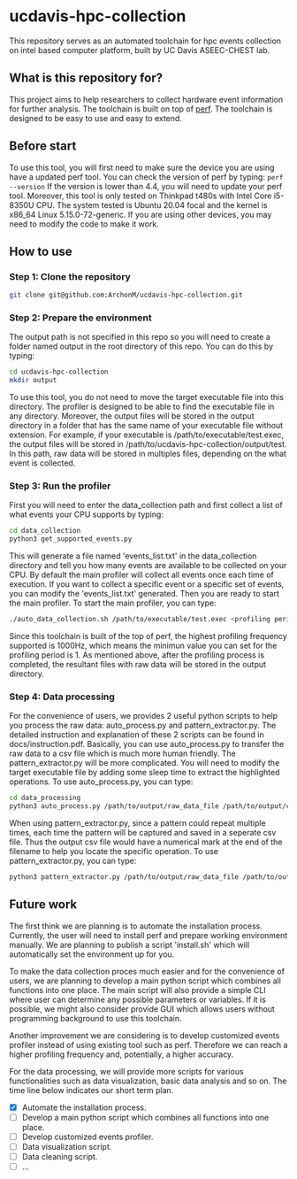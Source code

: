 # ucdavis-hpc-collection

This repository serves as an automated toolchain for hpc events collection on intel based computer platform, built by UC Davis ASEEC-CHEST lab.

## What is this repository for?

This project aims to help researchers to collect hardware event information for further analysis. The toolchain is built on top of [perf](https://perf.wiki.kernel.org/index.php/Main_Page). The toolchain is designed to be easy to use and easy to extend.

## Before start

To use this tool, you will first need to make sure the device you are using have a updated perf tool. You can check the version of perf by typing:
```perf --version```
If the version is lower than 4.4, you will need to update your perf tool.
Moreover, this tool is only tested on Thinkpad t480s with Intel Core i5-8350U CPU. The system tested is Ubuntu 20.04 focal and the kernel is x86_64 Linux 5.15.0-72-generic. If you are using other devices, you may need to modify the code to make it work.

## How to use

### Step 1: Clone the repository

```bash
git clone git@github.com:ArchonM/ucdavis-hpc-collection.git
```

### Step 2: Prepare the environment

The output path is not specified in this repo so you will need to create a folder named output in the root directory of this repo. You can do this by typing:

```bash
cd ucdavis-hpc-collection
mkdir output
```

To use this tool, you do not need to move the target executable file into this directory. The profiler is designed to be able to find the executable file in any directory. Moreover, the output files will be stored in the output directory in a folder that has the same name of your executable file without extension. For example, if your executable is /path/to/executable/test.exec, the output files will be stored in /path/to/ucdavis-hpc-collection/output/test. In this path, raw data will be stored in multiples files, depending on the what event is collected.

### Step 3: Run the profiler

First you will need to enter the data_collection path and first collect a list of what events your CPU supports by typing:

```bash
cd data_collection
python3 get_supported_events.py
```

This will generate a file named 'events_list.txt' in the data_collection directory and tell you how many events are available to be collected on your CPU. By default the main profiler will collect all events once each time of execution. If you want to collect a specific event or a specific set of events, you can modify the 'events_list.txt' generated. Then you are ready to start the main profiler. To start the main profiler, you can type:

```bash
./auto_data_collection.sh /path/to/executable/test.exec <profiling period in ms>
```

Since this toolchain is built of the top of perf, the highest profiling frequency supported is 1000Hz, which means the minimun value you can set for the profiling period is 1. As mentioned above, after the profiling process is completed, the resultant files with raw data will be stored in the output directory.

### Step 4: Data processing

For the convenience of users, we provides 2 useful python scripts to help you process the raw data: auto_process.py and pattern_extractor.py. The detailed instruction and explanation of these 2 scripts can be found in docs/instruction.pdf. Basically, you can use auto_process.py to transfer the raw data to a csv file which is much more human friendly. The pattern_extractor.py will be more complicated. You will need to modify the target executable file by adding some sleep time to extract the highlighted operations. To use auto_process.py, you can type:

```bash
cd data_processing
python3 auto_process.py /path/to/output/raw_data_file /path/to/output/csv_file
```

When using pattern_extractor.py, since a pattern could repeat multiple times, each time the pattern will be captured and saved in a seperate csv file. Thus the output csv file would have a numerical mark at the end of the filename to help you locate the specific operation. To use pattern_extractor.py, you can type:

```bash
python3 pattern_extractor.py /path/to/output/raw_data_file /path/to/output/csv_file
```

## Future work

The first think we are planning is to automate the installation process. Currently, the user will need to install perf and prepare working environment manually. We are planning to publish a script 'install.sh' which will automatically set the environment up for you.

To make the data collection proces much easier and for the convenience of users, we are planning to develop a main python script which combines all functions into one place. The main script will also provide a simple CLI where user can determine any possible parameters or variables. If it is possible, we might also consider provide GUI which allows users without programming background to use this toolchain.

Another improvement we are considering is to develop customized events profiler instead of using existing tool such as perf. Therefore we can reach a higher profiling frequency and, potentially, a higher accuracy.

For the data processing, we will provide more scripts for various functionalities such as data visualization, basic data analysis and so on. The time line below indicates our short term plan.

- [x] Automate the installation process.
- [ ] Develop a main python script which combines all functions into one place.
- [ ] Develop customized events profiler.
- [ ] Data visualization script.
- [ ] Data cleaning script.
- [ ] ...
